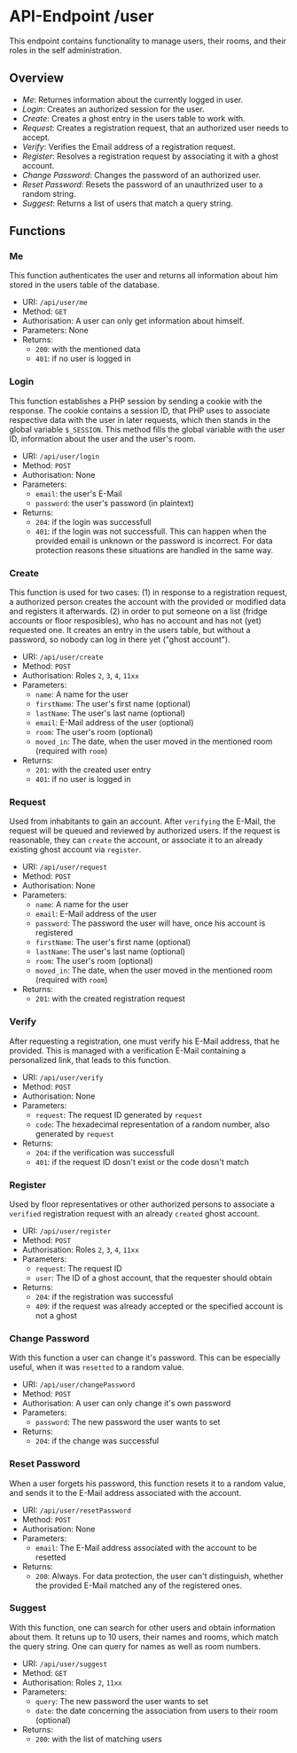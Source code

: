 # API-Endpoint /user

This endpoint contains functionality to manage users, their rooms, and their roles 
in the self administration.

## Overview
*	*Me*: Returnes information about the currently logged in user.
*	*Login*: Creates an authorized session for the user.
*	*Create*: Creates a ghost entry in the users table to work with.
*	*Request*: Creates a registration request, that an authorized user needs to accept.
*	*Verify*: Verifies the Email address of a registration request.
*	*Register*: Resolves a registration request by associating it with a ghost account.
*	*Change Password*: Changes the password of an authorized user.
*	*Reset Password*: Resets the password of an unauthrized user to a random string.
*	*Suggest*: Returns a list of users that match a query string.

## Functions

### Me
This function authenticates the user and returns all information about him stored in
the users table of the database.
*	URI: `/api/user/me`
*	Method: `GET`
*	Authorisation: A user can only get information about himself.
*	Parameters: None
*	Returns:
	*	`200`: with the mentioned data
	*	`401`: if no user is logged in

### Login
This function establishes a PHP session by sending a cookie with the response. The cookie
contains a session ID, that PHP uses to associate respective data with the user in later
requests, which then stands in the global variable `$_SESSION`. This method fills the
global variable with the user ID, information about the user and the user's room.
*	URI: `/api/user/login`
*   Method: `POST`
*   Authorisation: None
*   Parameters:
	*   `email`: the user's E-Mail
	*   `password`: the user's password (in plaintext)
*   Returns:
	*   `204`: if the login was successfull
	*   `401`: if the login was not successfull.
		This can happen when the provided email is unknown or the password is incorrect.
		For data protection reasons these situations are handled in the same way.

### Create
This function is used for two cases: (1) in response to a registration request, a authorized
person creates the account with the provided or modified data and registers it afterwards.
(2) in order to put someone on a list (fridge accounts or floor resposibles), who has no
account and has not (yet) requested one. It creates an entry in the users table, but
without a password, so nobody can log in there yet ("ghost account").
*	URI: `/api/user/create`
*	Method: `POST`
*	Authorisation: Roles `2`, `3`, `4`, `11xx`
*	Parameters:
	*	`name`: A name for the user
	*	`firstName`: The user's first name (optional)
	*	`lastName`: The user's last name (optional)
	*	`email`: E-Mail address of the user (optional)
	*	`room`: The user's room (optional)
	*	`moved_in`: The date, when the user moved in the mentioned room (required with `room`) 
*	Returns:
	*	`201`: with the created user entry
	*	`401`: if no user is logged in

### Request
Used from inhabitants to gain an account. After `verifying` the E-Mail, the request will be
queued and reviewed by authorized users. If the request is reasonable, they can `create`
the account, or associate it to an already existing ghost account via `register`.
*	URI: `/api/user/request`
*	Method: `POST`
*	Authorisation: None
*	Parameters:
	*	`name`: A name for the user
	*	`email`: E-Mail address of the user
	*	`password`: The password the user will have, once his account is registered
	*	`firstName`: The user's first name (optional)
	*	`lastName`: The user's last name (optional)
	*	`room`: The user's room (optional)
	*	`moved_in`: The date, when the user moved in the mentioned room (required with `room`) 
*	Returns:
	*	`201`: with the created registration request

### Verify
After requesting a registration, one must verify his E-Mail address, that he provided. This is
managed with a verification E-Mail containing a personalized link, that leads to this function.
*	URI: `/api/user/verify`
*	Method: `POST`
*	Authorisation: None
*	Parameters:
	*	`request`: The request ID generated by `request`
	*	`code`: The hexadecimal representation of a random number, also generated by `request`
*	Returns:
	*	`204`: if the verification was successfull
	*	`401`: if the request ID dosn't exist or the code dosn't match

### Register
Used by floor representatives or other authorized persons to associate a `verified` registration
request with an already `created` ghost account.
*	URI: `/api/user/register`
*	Method: `POST`
*	Authorisation: Roles `2`, `3`, `4`, `11xx`
*	Parameters:
	*	`request`: The request ID
	*	`user`: The ID of a ghost account, that the requester should obtain
*	Returns:
	*	`204`: if the registration was successful
	*	`409`: if the request was already accepted or the specified account is not a ghost

### Change Password
With this function a user can change it's password. This can be especially useful, when
it was `resetted` to a random value.
*	URI: `/api/user/changePassword`
*	Method: `POST`
*	Authorisation: A user can only change it's own password
*	Parameters:
	*	`password`: The new password the user wants to set
*	Returns:
	*	`204`: if the change was successful

### Reset Password
When a user forgets his password, this function resets it to a random value, and
sends it to the E-Mail address associated with the account.
*	URI: `/api/user/resetPassword`
*	Method: `POST`
*	Authorisation: None
*	Parameters:
	*	`email`: The E-Mail address associated with the account to be resetted
*	Returns:
	*	`200`: Always. For data protection, the user can't distinguish, whether
		the provided E-Mail matched any of the registered ones.

### Suggest
With this function, one can search for other users and obtain information about them.
It retuns up to 10 users, their names and rooms, which match the query string. One can
query for names as well as room numbers.
*	URI: `/api/user/suggest`
*	Method: `GET`
*	Authorisation: Roles `2`, `11xx`
*	Parameters:
	*	`query`: The new password the user wants to set
	*	`date`: the date concerning the association from users to their room (optional)
*	Returns:
	*	`200`: with the list of matching users